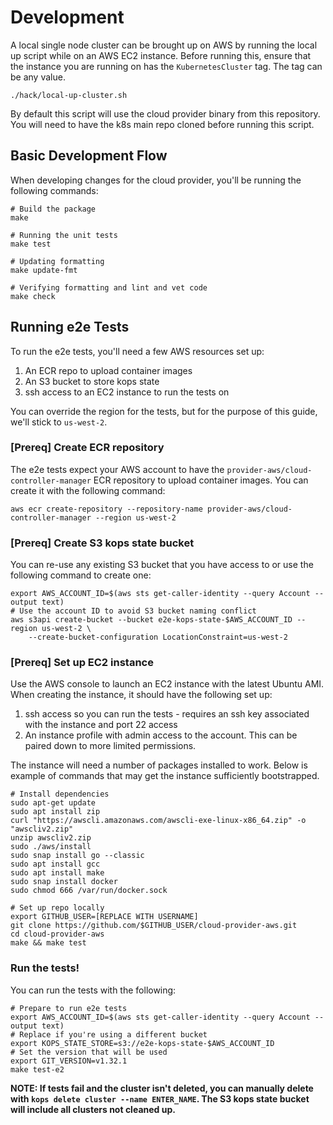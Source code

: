 # Development

A local single node cluster can be brought up on AWS by running the local up script while on an AWS EC2 instance.
Before running this, ensure that the instance you are running on has the `KubernetesCluster` tag. The tag can be any value.

```
./hack/local-up-cluster.sh
```

By default this script will use the cloud provider binary from this repository. You will need to have the k8s main repo cloned before running this script.

## Basic Development Flow

When developing changes for the cloud provider, you'll be running the following commands:

```
# Build the package
make

# Running the unit tests
make test

# Updating formatting
make update-fmt

# Verifying formatting and lint and vet code
make check
```

## Running e2e Tests

To run the e2e tests, you'll need a few AWS resources set up:
1. An ECR repo to upload container images
2. An S3 bucket to store kops state
3. ssh access to an EC2 instance to run the tests on

You can override the region for the tests, but for the purpose of this guide, we'll stick to `us-west-2`.

### [Prereq] Create ECR repository

The e2e tests expect your AWS account to have the `provider-aws/cloud-controller-manager` ECR repository to upload container images. You can create it with the following command:

```
aws ecr create-repository --repository-name provider-aws/cloud-controller-manager --region us-west-2
```

### [Prereq] Create S3 kops state bucket

You can re-use any existing S3 bucket that you have access to or use the following command to create one:

```
export AWS_ACCOUNT_ID=$(aws sts get-caller-identity --query Account --output text)
# Use the account ID to avoid S3 bucket naming conflict
aws s3api create-bucket --bucket e2e-kops-state-$AWS_ACCOUNT_ID --region us-west-2 \
    --create-bucket-configuration LocationConstraint=us-west-2
```

### [Prereq] Set up EC2 instance

Use the AWS console to launch an EC2 instance with the latest Ubuntu AMI. When creating the instance, it should have the following set up:
1. ssh access so you can run the tests - requires an ssh key associated with the instance and port 22 access
2. An instance profile with admin access to the account. This can be paired down to more limited permissions.

The instance will need a number of packages installed to work. Below is example of commands that may get the instance sufficiently bootstrapped.

```
# Install dependencies
sudo apt-get update
sudo apt install zip
curl "https://awscli.amazonaws.com/awscli-exe-linux-x86_64.zip" -o "awscliv2.zip"
unzip awscliv2.zip
sudo ./aws/install
sudo snap install go --classic
sudo apt install gcc
sudo apt install make
sudo snap install docker
sudo chmod 666 /var/run/docker.sock

# Set up repo locally
export GITHUB_USER=[REPLACE WITH USERNAME]
git clone https://github.com/$GITHUB_USER/cloud-provider-aws.git
cd cloud-provider-aws
make && make test
```

### Run the tests!

You can run the tests with the following:

```
# Prepare to run e2e tests
export AWS_ACCOUNT_ID=$(aws sts get-caller-identity --query Account --output text)
# Replace if you're using a different bucket
export KOPS_STATE_STORE=s3://e2e-kops-state-$AWS_ACCOUNT_ID
# Set the version that will be used
export GIT_VERSION=v1.32.1
make test-e2
```

**NOTE: If tests fail and the cluster isn't deleted, you can manually delete with `kops delete cluster --name ENTER_NAME`. The S3 kops state bucket will include all clusters not cleaned up.**
